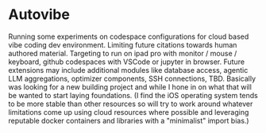 # Autovibe
Running some experiments on codespace configurations for cloud based vibe coding dev environment. Limiting future citations towards human authored material. Targeting to run on ipad pro with monitor / mouse / keyboard, github codespaces with VSCode or jupyter in browser. Future extensions may include additional modules like database access, agentic LLM aggregations, optimizer components, SSH connections, TBD. Basically was looking for a new building project and while I hone in on what that will be wanted to start laying foundations. (I find the iOS operating system tends to be more stable than other resources so will try to work around whatever limitations come up using cloud resources where possible and leveraging reputable docker containers and libraries with a "minimalist" import bias.)
